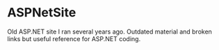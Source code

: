 # ASPNetSite
Old ASP.NET site I ran several years ago.  Outdated material and broken links but useful reference for ASP.NET coding.
